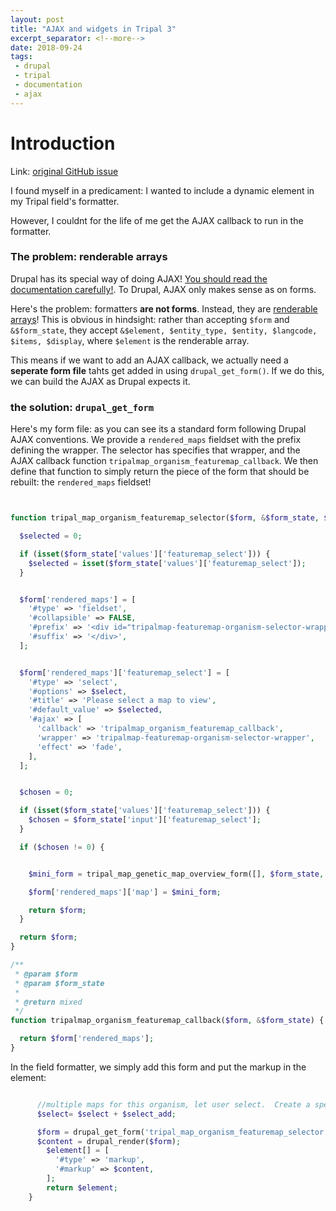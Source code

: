 ```yaml
---
layout: post
title: "AJAX and widgets in Tripal 3"
excerpt_separator: <!--more-->
date: 2018-09-24
tags: 
 - drupal
 - tripal
 - documentation
 - ajax
---
```


# Introduction

Link: [original GitHub issue](https://github.com/tripal/tripal/issues/607
)

I found myself in a predicament: I wanted to include a dynamic element in my Tripal field's formatter.  

However, I couldnt for the life of me get the AJAX callback to run in the formatter.

<!--more-->


### The problem: renderable arrays

Drupal has its special way of doing AJAX!  [You should read the documentation carefully!](https://api.drupal.org/api/drupal/includes%21ajax.inc/group/ajax/7.x).  To Drupal, AJAX only makes sense as on forms.


Here's the problem: formatters **are not forms**.  Instead, they are [renderable arrays](https://www.drupal.org/docs/7/api/render-arrays/render-arrays-overview)!  This is obvious in hindsight: rather than accepting `$form` and `&$form_state`, they accept `&$element, $entity_type, $entity, $langcode, $items, $display`, where `$element` is the renderable array.

This means if we want to add an AJAX callback, we actually need a **seperate form file** tahts get added in using `drupal_get_form()`.  If we do this, we can build the AJAX as Drupal expects it.


### the solution: `drupal_get_form`

Here's my form file: as you can see its a standard form following Drupal AJAX conventions.  We provide a `rendered_maps` fieldset with the prefix defining the wrapper.  The selector has specifies that wrapper, and the AJAX callback function `tripalmap_organism_featuremap_callback`.  We then define that function to simply return  the piece of the form that should be rebuilt: the `rendered_maps` fieldset!



```php


function tripal_map_organism_featuremap_selector($form, &$form_state, $select) {

  $selected = 0;

  if (isset($form_state['values']['featuremap_select'])) {
    $selected = isset($form_state['values']['featuremap_select']);
  }


  $form['rendered_maps'] = [
    '#type' => 'fieldset',
    '#collapsible' => FALSE,
    '#prefix' => '<div id="tripalmap-featuremap-organism-selector-wrapper">',
    '#suffix' => '</div>',
  ];


  $form['rendered_maps']['featuremap_select'] = [
    '#type' => 'select',
    '#options' => $select,
    '#title' => 'Please select a map to view',
    '#default_value' => $selected,
    '#ajax' => [
      'callback' => 'tripalmap_organism_featuremap_callback',
      'wrapper' => 'tripalmap-featuremap-organism-selector-wrapper',
      'effect' => 'fade',
    ],
  ];


  $chosen = 0;

  if (isset($form_state['values']['featuremap_select'])) {
    $chosen = $form_state['input']['featuremap_select'];
  }

  if ($chosen != 0) {


    $mini_form = tripal_map_genetic_map_overview_form([], $form_state, $chosen);

    $form['rendered_maps']['map'] = $mini_form;

    return $form;
  }

  return $form;
}

/**
 * @param $form
 * @param $form_state
 *
 * @return mixed
 */
function tripalmap_organism_featuremap_callback($form, &$form_state) {

  return $form['rendered_maps'];
}

```

In the field formatter, we simply add this form and put the markup in the element:

```php

      //multiple maps for this organism, let user select.  Create a special form for that so we can have an AJAX select box
      $select= $select + $select_add;

      $form = drupal_get_form('tripal_map_organism_featuremap_selector', $select);
      $content = drupal_render($form);
        $element[] = [
          '#type' => 'markup',
          '#markup' => $content,
        ];
        return $element;
    }
```



